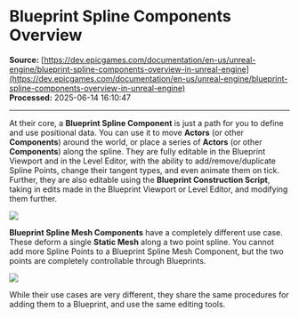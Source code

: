 # Blueprint Spline Components Overview

**Source:** [https://dev.epicgames.com/documentation/en-us/unreal-engine/blueprint-spline-components-overview-in-unreal-engine](https://dev.epicgames.com/documentation/en-us/unreal-engine/blueprint-spline-components-overview-in-unreal-engine)  
**Processed:** 2025-06-14 16:10:47

---

At their core, a **Blueprint Spline Component** is just a path for you to define and use positional data. You can use it to move **Actors** (or other **Components**) around the world, or place a series of **Actors** (or other **Components**) along the spline. They are fully editable in the Blueprint Viewport and in the Level Editor, with the ability to add/remove/duplicate Spline Points, change their tangent types, and even animate them on tick. Further, they are also editable using the **Blueprint Construction Script**, taking in edits made in the Blueprint Viewport or Level Editor, and modifying them further.

![](https://d1iv7db44yhgxn.cloudfront.net/documentation/images/4d1b2a33-d9b0-40a4-b69e-7c0a214fae51/bpsc_1.png)

**Blueprint Spline Mesh Components** have a completely different use case. These deform a single **Static Mesh** along a two point spline. You cannot add more Spline Points to a Blueprint Spline Mesh Component, but the two points are completely controllable through Blueprints.

![](https://d1iv7db44yhgxn.cloudfront.net/documentation/images/92d68743-95b5-43db-980a-f6bff03d0a9f/bpsmc_1.png)

While their use cases are very different, they share the same procedures for adding them to a Blueprint, and use the same editing tools.